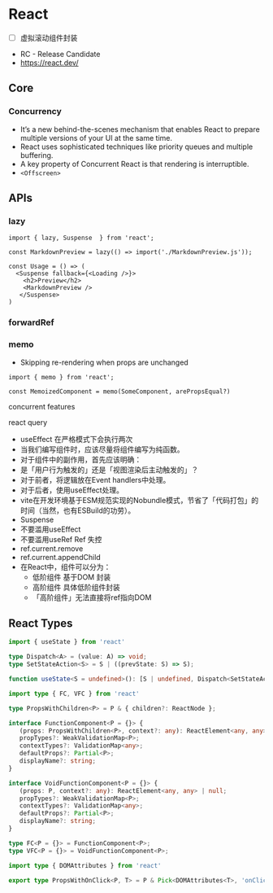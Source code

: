 # React

- [ ] 虚拟滚动组件封装
- RC - Release Candidate
- https://react.dev/

## Core

### Concurrency

- It’s a new behind-the-scenes mechanism that enables React to prepare multiple versions of your UI at the same time.
- React uses sophisticated techniques like priority queues and multiple buffering.
- A key property of Concurrent React is that rendering is interruptible.
- `<Offscreen>`

## APIs

### lazy

```tsx
import { lazy, Suspense  } from 'react';

const MarkdownPreview = lazy(() => import('./MarkdownPreview.js'));

const Usage = () => (
  <Suspense fallback={<Loading />}>
    <h2>Preview</h2>
    <MarkdownPreview />
   </Suspense>
)
```

### forwardRef

### memo

- Skipping re-rendering when props are unchanged

```tsx
import { memo } from 'react';

const MemoizedComponent = memo(SomeComponent, arePropsEqual?)
```



concurrent features

react query
* useEffect 在严格模式下会执行两次
* 当我们编写组件时，应该尽量将组件编写为纯函数。
* 对于组件中的副作用，首先应该明确：
* 是「用户行为触发的」还是「视图渲染后主动触发的」？
* 对于前者，将逻辑放在Event handlers中处理。
* 对于后者，使用useEffect处理。
* vite在开发环境基于ESM规范实现的Nobundle模式，节省了「代码打包」的时间（当然，也有ESBuild的功劳）。
* Suspense
* 不要滥用useEffect
* 不要滥用useRef Ref 失控
* ref.current.remove
* ref.current.appendChild
* 在React中，组件可以分为：
    * 低阶组件 基于DOM 封装
    * 高阶组件 具体低阶组件封装
    * 「高阶组件」无法直接将ref指向DOM

## React Types

```ts
import { useState } from 'react'

type Dispatch<A> = (value: A) => void;
type SetStateAction<S> = S | ((prevState: S) => S);

function useState<S = undefined>(): [S | undefined, Dispatch<SetStateAction<S | undefined>>];
```

```ts
import type { FC, VFC } from 'react'

type PropsWithChildren<P> = P & { children?: ReactNode };

interface FunctionComponent<P = {}> {
   (props: PropsWithChildren<P>, context?: any): ReactElement<any, any> | null;
   propTypes?: WeakValidationMap<P>;
   contextTypes?: ValidationMap<any>;
   defaultProps?: Partial<P>;
   displayName?: string;
}

interface VoidFunctionComponent<P = {}> {
   (props: P, context?: any): ReactElement<any, any> | null;
   propTypes?: WeakValidationMap<P>;
   contextTypes?: ValidationMap<any>;
   defaultProps?: Partial<P>;
   displayName?: string;
}

type FC<P = {}> = FunctionComponent<P>;
type VFC<P = {}> = VoidFunctionComponent<P>;
```

```ts
import type { DOMAttributes } from 'react'

export type PropsWithOnClick<P, T> = P & Pick<DOMAttributes<T>, 'onClick'>;
```
